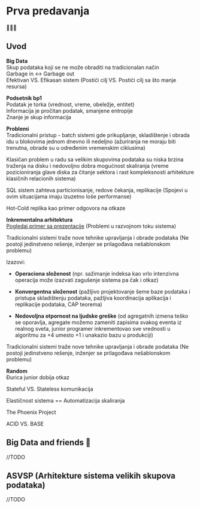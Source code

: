# Prva predavanja
🐒🦍🦧
## Uvod
**Big Data** <br>
Skup podataka koji se ne može obraditi na tradicionalan način  <br>
Garbage in <-> Garbage out <br>
Efektivan VS. Efikasan sistem (Postići cilj VS. Postići cilj sa što manje resursa)


**Podsetnik bp1** <br>
Podatak je torka (vrednost, vreme, obeležje, entitet) <br>
Informacija je pročitan podatak, smanjene entropije <br>
Znanje je skup informacija <br>

**Problemi** <br>
Tradicionalni pristup - batch sistemi gde prikupljanje, skladištenje i obrada idu u blokovima jednom dnevno ili nedeljno (ažuriranja ne moraju biti trenutna, obrade su u određenim vremenskim ciklusima)

Klasičan problem u radu sa velikim skupovima podataka su niska brzina traženja na disku i nedovoljno dobra mogućnost skaliranja (vreme pozicioniranja glave diska za čitanje sektora i rast kompleksnosti arhitekture klasičnih relacionih sistema)

SQL sistem zahteva particionisanje, redove čekanja, replikacije (Spojevi u ovim situacijama imaju izuzetno loše performanse)

Hot-Cold replika kao primer odgovora na otkaze

**Inkrementalna arhitektura** <br>
<ins> Pogledaj primer sa prezentacije</ins> (Problemi u razvojnom toku sistema)

Tradicionalni sistemi traže nove tehnike upravljanja i obrade podataka (Ne postoji jedinstveno rešenje, inženjer se prilagođava nešablonskom problemu)<br>

Izazovi:
- **Operaciona složenost** (npr. sažimanje indeksa kao vrlo intenzivna operacija može izazvati zagušenje sistema pa čak i otkaz)

- **Konvergentna složenost** (pažljivo projektovanje šeme baze podataka i pristupa skladištenju podataka, pažljiva koordinacija aplikacija i replikacije podataka, CAP teorema)

- **Nedovoljna otpornost na ljudske greške** (od agregatnih izmena teško se oporavlja, agregate možemo zameniti zapisima svakog eventa iz realnog sveta, junior programer inkrementovao sve vrednosti u algoritmu za +4 umesto +1 i unakazio bazu u produkciji)

Tradicionalni sistemi traže nove tehnike upravljanja i obrade podataka (Ne postoji jedinstveno rešenje, inženjer se prilagođava nešablonskom problemu)<br>

 
**Random** <br>
Đurica junior dobija otkaz

Stateful VS. Stateless komunikacija

Elastičnost sistema == Automatizacija skaliranja

The Phoenix Project

ACID VS. BASE

## Big Data and friends 🤡

//TODO

## ASVSP (Arhitekture sistema velikih skupova podataka)

//TODO

